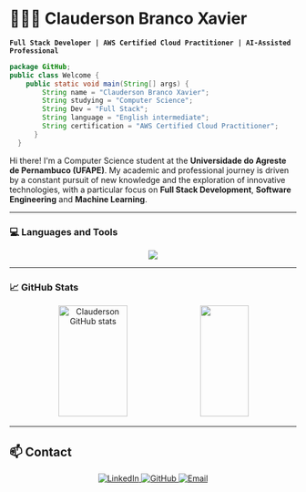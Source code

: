 # 👨🏻‍💻 Clauderson Branco Xavier  

**`Full Stack Developer | AWS Certified Cloud Practitioner | AI-Assisted Professional `**  

```java
package GitHub;
public class Welcome {
    public static void main(String[] args) {
        String name = "Clauderson Branco Xavier";
        String studying = "Computer Science";
        String Dev = "Full Stack";
        String language = "English intermediate";
        String certification = "AWS Certified Cloud Practitioner"; 
      }
  }

```

Hi there! I'm a Computer Science student at the **Universidade do Agreste de Pernambuco (UFAPE)**. My academic and professional journey is driven by a constant pursuit of new knowledge and the exploration of innovative technologies, with a particular focus on **Full Stack Development**, **Software Engineering** and **Machine Learning**.  

---

### 💻 Languages and Tools

<p align="center">
  <a href="https://skillicons.dev">
    <img src="https://skillicons.dev/icons?i=c,python,java,js,ts,angular,css,html,aws,linux,mongodb,postgres,docker,spring,eclipse,vscode,github,git" />
  </a>
</p>

---

### 📈 GitHub Stats  

<div align="center">  
  <img width="49%" height="195px" src="https://github-readme-stats.vercel.app/api?username=ClaudersonXavier&show_icons=true&count_private=true&hide_border=true&title_color=007BFF&icon_color=007BFF&text_color=c9d1d9&bg_color=0d1117" alt="Clauderson GitHub stats" /> 
  <img width="41%" height="195px" src="https://github-readme-stats.vercel.app/api/top-langs/?username=ClaudersonXavier&layout=compact&hide_border=true&title_color=007BFF&text_color=c9d1d9&bg_color=0d1117" />
</div>

---

## 📫 Contact

<p align="center">
  <a href="https://www.linkedin.com/in/claudersonxavier" target="_blank">
    <img src="https://img.shields.io/badge/LinkedIn-ClaudersonXavier-blue?logo=linkedin&style=flat-square" alt="LinkedIn"/>
  </a>
  <a href="https://github.com/ClaudersonXavier" target="_blank">
    <img src="https://img.shields.io/badge/GitHub-ClaudersonXavier-black?logo=github&style=flat-square" alt="GitHub"/>
  </a>
  <a href="mailto:workclauderson98@gmail.com">
    <img src="https://img.shields.io/badge/Email-workclauderson98@gmail.com-red?logo=gmail&style=flat-square" alt="Email"/>
  </a>
</p>
